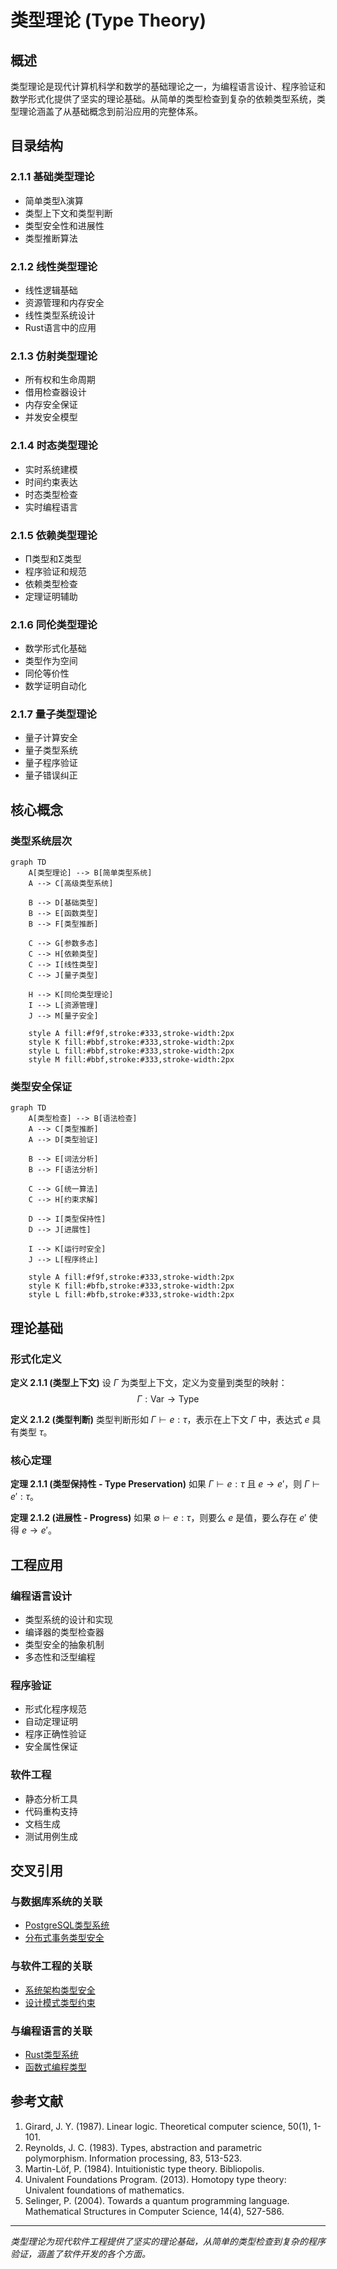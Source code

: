 # 类型理论 (Type Theory)

## 概述

类型理论是现代计算机科学和数学的基础理论之一，为编程语言设计、程序验证和数学形式化提供了坚实的理论基础。从简单的类型检查到复杂的依赖类型系统，类型理论涵盖了从基础概念到前沿应用的完整体系。

## 目录结构

### 2.1.1 基础类型理论

- 简单类型λ演算
- 类型上下文和类型判断
- 类型安全性和进展性
- 类型推断算法

### 2.1.2 线性类型理论

- 线性逻辑基础
- 资源管理和内存安全
- 线性类型系统设计
- Rust语言中的应用

### 2.1.3 仿射类型理论

- 所有权和生命周期
- 借用检查器设计
- 内存安全保证
- 并发安全模型

### 2.1.4 时态类型理论

- 实时系统建模
- 时间约束表达
- 时态类型检查
- 实时编程语言

### 2.1.5 依赖类型理论

- Π类型和Σ类型
- 程序验证和规范
- 依赖类型检查
- 定理证明辅助

### 2.1.6 同伦类型理论

- 数学形式化基础
- 类型作为空间
- 同伦等价性
- 数学证明自动化

### 2.1.7 量子类型理论

- 量子计算安全
- 量子类型系统
- 量子程序验证
- 量子错误纠正

## 核心概念

### 类型系统层次

```mermaid
graph TD
    A[类型理论] --> B[简单类型系统]
    A --> C[高级类型系统]
    
    B --> D[基础类型]
    B --> E[函数类型]
    B --> F[类型推断]
    
    C --> G[参数多态]
    C --> H[依赖类型]
    C --> I[线性类型]
    C --> J[量子类型]
    
    H --> K[同伦类型理论]
    I --> L[资源管理]
    J --> M[量子安全]
    
    style A fill:#f9f,stroke:#333,stroke-width:2px
    style K fill:#bbf,stroke:#333,stroke-width:2px
    style L fill:#bbf,stroke:#333,stroke-width:2px
    style M fill:#bbf,stroke:#333,stroke-width:2px
```

### 类型安全保证

```mermaid
graph TD
    A[类型检查] --> B[语法检查]
    A --> C[类型推断]
    A --> D[类型验证]
    
    B --> E[词法分析]
    B --> F[语法分析]
    
    C --> G[统一算法]
    C --> H[约束求解]
    
    D --> I[类型保持性]
    D --> J[进展性]
    
    I --> K[运行时安全]
    J --> L[程序终止]
    
    style A fill:#f9f,stroke:#333,stroke-width:2px
    style K fill:#bfb,stroke:#333,stroke-width:2px
    style L fill:#bfb,stroke:#333,stroke-width:2px
```

## 理论基础

### 形式化定义

**定义 2.1.1 (类型上下文)**
设 $\Gamma$ 为类型上下文，定义为变量到类型的映射：
$$\Gamma : \text{Var} \rightarrow \text{Type}$$

**定义 2.1.2 (类型判断)**
类型判断形如 $\Gamma \vdash e : \tau$，表示在上下文 $\Gamma$ 中，表达式 $e$ 具有类型 $\tau$。

### 核心定理

**定理 2.1.1 (类型保持性 - Type Preservation)**
如果 $\Gamma \vdash e : \tau$ 且 $e \rightarrow e'$，则 $\Gamma \vdash e' : \tau$。

**定理 2.1.2 (进展性 - Progress)**
如果 $\emptyset \vdash e : \tau$，则要么 $e$ 是值，要么存在 $e'$ 使得 $e \rightarrow e'$。

## 工程应用

### 编程语言设计

- 类型系统的设计和实现
- 编译器的类型检查器
- 类型安全的抽象机制
- 多态性和泛型编程

### 程序验证

- 形式化程序规范
- 自动定理证明
- 程序正确性验证
- 安全属性保证

### 软件工程

- 静态分析工具
- 代码重构支持
- 文档生成
- 测试用例生成

## 交叉引用

### 与数据库系统的关联

- [PostgreSQL类型系统](../1-数据库系统/1.1-PostgreSQL/1.1.3-数据模型.md)
- [分布式事务类型安全](../1-数据库系统/1.1-PostgreSQL/1.1.9-PostgreSQL分布式架构与系统优缺点.md)

### 与软件工程的关联

- [系统架构类型安全](../3-软件工程与架构/3.1-系统架构/)
- [设计模式类型约束](../3-软件工程与架构/3.3-设计模式/)

### 与编程语言的关联

- [Rust类型系统](../4-编程语言与范式/4.1-Rust语言/)
- [函数式编程类型](../4-编程语言与范式/4.2-函数式编程/)

## 参考文献

1. Girard, J. Y. (1987). Linear logic. Theoretical computer science, 50(1), 1-101.
2. Reynolds, J. C. (1983). Types, abstraction and parametric polymorphism. Information processing, 83, 513-523.
3. Martin-Löf, P. (1984). Intuitionistic type theory. Bibliopolis.
4. Univalent Foundations Program. (2013). Homotopy type theory: Univalent foundations of mathematics.
5. Selinger, P. (2004). Towards a quantum programming language. Mathematical Structures in Computer Science, 14(4), 527-586.

---

*类型理论为现代软件工程提供了坚实的理论基础，从简单的类型检查到复杂的程序验证，涵盖了软件开发的各个方面。*
